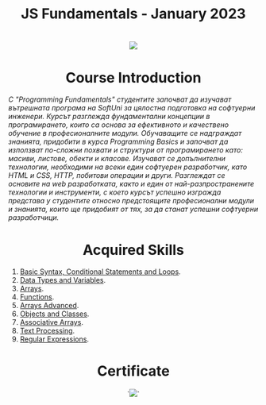 
<h1 align="center"> JS Fundamentals - January 2023 <h1>


<p align="center">
  <a href="https://softuni.bg/trainings/3952/programming-fundamentals-with-javascript-january-2023">
    <img src="https://github.com/didoslavov/SoftUni-Progress/blob/main/recources/68747470733a2f2f692e696d6775722e636f6d2f6172417238675a2e706e67.png?raw=true" />
  </a>
<p>


<h1 align="center">Course Introduction</h1>


<p><i>С "Programming Fundamentals" студентите започват да изучават вътрешната програма на SoftUni за цялостна подготовка на софтуерни инженери. Курсът разглежда фундаментални концепции в програмирането, които са основа за ефективното и качествено обучение в професионалните модули. Обучаващите се надграждат знанията, придобити в курса Programming Basics и започват да използват по-сложни похвати и структури от програмирането като: масиви, листове, обекти и класове. Изучават се допълнителни технологии, необходими на всеки един софтуерен разработчик, като HTML и CSS, HTTP, побитови операции и други. Разглеждат се основите на web разработката, както и един от най-разпространените технологии и инструменти, с което курсът успешно изгражда представа у студентите относно предстоящите професионални модули и знанията, които ще придобият от тях, за да станат успешни софтуерни разработчици.</i></p>


<h1 align="center">Acquired Skills</h1>

1. [Basic Syntax, Conditional Statements and Loops](https://github.com/didoslavov/SoftUni-Progress/tree/main/Javascript%20Fundamentals/1.Basic%20Syntax%2C%20Conditional%20Statements%20and%20Loops "1.Basic Syntax, Conditional Statements and Loops").
2. [Data Types and Variables](https://github.com/didoslavov/SoftUni-Progress/tree/main/Javascript%20Fundamentals/2.Data%20Types%20and%20Variables "2.Data Types and Variables").
3. [Arrays](https://github.com/didoslavov/SoftUni-Progress/tree/main/Javascript%20Fundamentals/3.Arrays "3.Arrays").
4. [Functions](https://github.com/didoslavov/SoftUni-Progress/tree/main/Javascript%20Fundamentals/4.Functions "4.Functions").
5. [Arrays Advanced](https://github.com/didoslavov/SoftUni-Progress/tree/main/Javascript%20Fundamentals/5.Arrays%20Advanced "5.Arrays Advanced").
6. [Objects and Classes](https://github.com/didoslavov/SoftUni-Progress/tree/main/Javascript%20Fundamentals/6.Objects%20and%20Classes "6.Objects and Classes").
7. [Associative Arrays](https://github.com/didoslavov/SoftUni-Progress/tree/main/Javascript%20Fundamentals/7.Associative%20Arrays "7.Associative Arrays").
8. [Text Processing](https://github.com/didoslavov/SoftUni-Progress/tree/main/Javascript%20Fundamentals/8.Text%20Processing "8.Text Processing").
9. [Regular Expressions](https://github.com/didoslavov/SoftUni-Progress/tree/main/Javascript%20Fundamentals/9.Regular%20Expressions "9.Regular Expressions").

<h1 align="center">Certificate</h1>


<p align="center">
`<img src="https://github.com/didoslavov/SoftUni-Progress/blob/main/recources/fund.jpeg?raw=true" />`
</p>
